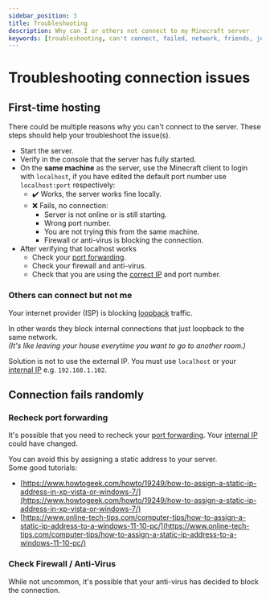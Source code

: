 ```yaml
---
sidebar_position: 3
title: Troubleshooting
description: Why can I or others not connect to my Minecraft server
keywords: [troubleshooting, can't connect, failed, network, friends, join, internet]
---
```


# Troubleshooting connection issues

## First-time hosting

There could be multiple reasons why you can't connect to the server. These steps should help your troubleshoot the issue(s).

* Start the server.
* Verify in the console that the server has fully started.
* On the **same machine** as the server, use the Minecraft client to login with `localhost`, if you have edited the default port number use `localhost:port` respectively:
  * ✔️ Works, the server works fine locally.
  * ❌ Fails, no connection:
    * Server is not online or is still starting.
    * Wrong port number.
    * You are not trying this from the same machine.
    * Firewall or anti-virus is blocking the connection.
* After verifying that localhost works
  * Check your [port forwarding](/networking/port-forwarding).
  * Check your firewall and anti-virus.
  * Check that you are using the [correct IP](/networking/find-ip) and port number.

### Others can connect but not me

Your internet provider (ISP) is blocking [loopback](https://en.wikipedia.org/wiki/Loopback) traffic.

In other words they block internal connections that just loopback to the same network.<br/>
*(It's like leaving your house everytime you want to go to another room.)*

Solution is not to use the external IP. You must use `localhost` or your [internal IP](/networking/find-ip) e.g. `192.168.1.102`.

## Connection fails randomly

### Recheck port forwarding

It's possible that you need to recheck your [port forwarding](/networking/port-forwarding). Your [internal IP](/networking/find-ip) could have changed.

You can avoid this by assigning a static address to your server.<br/>
Some good tutorials:

* [https://www.howtogeek.com/howto/19249/how-to-assign-a-static-ip-address-in-xp-vista-or-windows-7/](https://www.howtogeek.com/howto/19249/how-to-assign-a-static-ip-address-in-xp-vista-or-windows-7/)
* [https://www.online-tech-tips.com/computer-tips/how-to-assign-a-static-ip-address-to-a-windows-11-10-pc/](https://www.online-tech-tips.com/computer-tips/how-to-assign-a-static-ip-address-to-a-windows-11-10-pc/)

### Check Firewall / Anti-Virus

While not uncommon, it's possible that your anti-virus has decided to block the connection.
